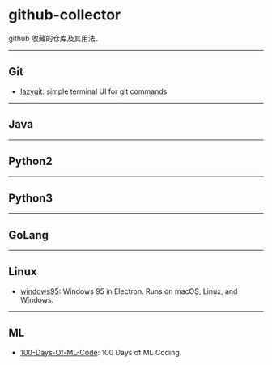 # github-collector
github 收藏的仓库及其用法．

---
## Git
* [lazygit](https://github.com/jesseduffield/lazygit): simple terminal UI for git commands

  
---
## Java


---
## Python2


---
## Python3


---
## GoLang


---
## Linux
* [windows95](https://github.com/felixrieseberg/windows95): Windows 95 in Electron. Runs on macOS, Linux, and Windows.


---
## ML
* [100-Days-Of-ML-Code](https://github.com/Avik-Jain/100-Days-Of-ML-Code): 100 Days of ML Coding.
